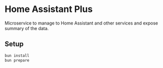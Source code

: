 # Home Assistant Plus

Microservice to manage to Home Assistant and other services and expose summary of the data.

## Setup

```bash
bun install
bun prepare
```